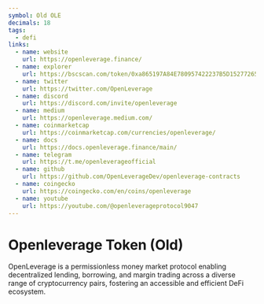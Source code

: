 ```yaml
---
symbol: Old OLE
decimals: 18
tags:
  - defi
links:
  - name: website
    url: https://openleverage.finance/
  - name: explorer
    url: https://bscscan.com/token/0xa865197A84E780957422237B5D152772654341F3
  - name: twitter
    url: https://twitter.com/OpenLeverage
  - name: discord
    url: https://discord.com/invite/openleverage
  - name: medium
    url: https://openleverage.medium.com/
  - name: coinmarketcap
    url: https://coinmarketcap.com/currencies/openleverage/
  - name: docs
    url: https://docs.openleverage.finance/main/
  - name: telegram
    url: https://t.me/openleverageofficial
  - name: github
    url: https://github.com/OpenLeverageDev/openleverage-contracts
  - name: coingecko
    url: https://coingecko.com/en/coins/openleverage
  - name: youtube
    url: https://youtube.com/@openleverageprotocol9047
---
```


# Openleverage Token (Old)

OpenLeverage is a permissionless money market protocol enabling decentralized lending, borrowing, and margin trading across a diverse range of cryptocurrency pairs, fostering an accessible and efficient DeFi ecosystem.
